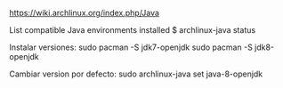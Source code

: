 https://wiki.archlinux.org/index.php/Java

List compatible Java environments installed
$ archlinux-java status


Instalar versiones:
sudo pacman -S jdk7-openjdk
sudo pacman -S jdk8-openjdk


Cambiar version por defecto:
sudo archlinux-java set java-8-openjdk

